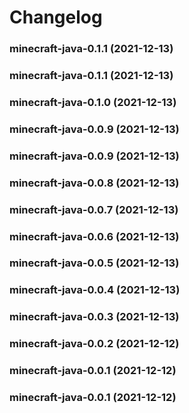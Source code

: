 # Changelog<br>


<a name="minecraft-java-0.1.1"></a>
### minecraft-java-0.1.1 (2021-12-13)



<a name="minecraft-java-0.1.1"></a>
### minecraft-java-0.1.1 (2021-12-13)



<a name="minecraft-java-0.1.0"></a>
### minecraft-java-0.1.0 (2021-12-13)



<a name="minecraft-java-0.0.9"></a>
### minecraft-java-0.0.9 (2021-12-13)



<a name="minecraft-java-0.0.9"></a>
### minecraft-java-0.0.9 (2021-12-13)



<a name="minecraft-java-0.0.8"></a>
### minecraft-java-0.0.8 (2021-12-13)



<a name="minecraft-java-0.0.7"></a>
### minecraft-java-0.0.7 (2021-12-13)



<a name="minecraft-java-0.0.6"></a>
### minecraft-java-0.0.6 (2021-12-13)



<a name="minecraft-java-0.0.5"></a>
### minecraft-java-0.0.5 (2021-12-13)



<a name="minecraft-java-0.0.4"></a>
### minecraft-java-0.0.4 (2021-12-13)



<a name="minecraft-java-0.0.3"></a>
### minecraft-java-0.0.3 (2021-12-13)



<a name="minecraft-java-0.0.2"></a>
### minecraft-java-0.0.2 (2021-12-12)



<a name="minecraft-java-0.0.1"></a>
### minecraft-java-0.0.1 (2021-12-12)



<a name="minecraft-java-0.0.1"></a>
### minecraft-java-0.0.1 (2021-12-12)
